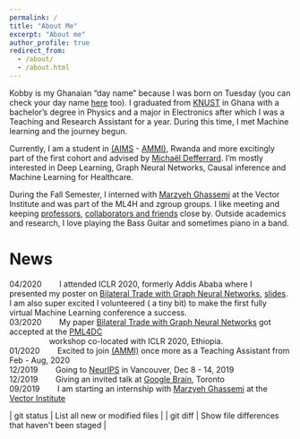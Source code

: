 ```yaml
---
permalink: /
title: "About Me"
excerpt: "About me"
author_profile: true
redirect_from: 
  - /about/
  - /about.html
---
```


Kobby is my Ghanaian “day name” because I was born on Tuesday (you can check your day name [here](https://en.wikipedia.org/wiki/Ghanaian_name) too). 
I graduated from [KNUST](https://www.knust.edu.gh) in Ghana with a bachelor’s degree in Physics and a major in Electronics after which I was a Teaching and Research Assistant for a year. During this time, I met Machine learning and the journey begun.

Currently, I am a student in [(AIMS](https://www.nexteinstein.org/) - [AMMI)](https://aimsammi.org/), Rwanda and more excitingly part of the first cohort and advised by [Michaël Defferrard](https://deff.ch/). 
I’m mostly interested in Deep Learning, Graph Neural Networks, Causal inference and Machine Learning for Healthcare.

During the Fall Semester, I interned with [Marzyeh Ghassemi](http://www.marzyehghassemi.com/) at the Vector Institute and was part of the ML4H and zgroup groups.
I like meeting and keeping [professors](https://www.flickr.com/photos/186506832@N03/albums/72157712707975707), [collaborators and friends](https://www.flickr.com/photos/186506832@N03/albums/72157712708189451) close by. 
Outside academics and research, I love playing the Bass Guitar and sometimes piano in a band. 

# News 
04/2020  &nbsp;&nbsp; &nbsp; &nbsp; I attended ICLR 2020, formerly Addis Ababa where I presented my poster on [Bilateral Trade with Graph Neural Networks](http://panford.github.io/files/iclr_sub_bgraph_paper.pdf), [slides](http://panford.github.io/files/BitGraph_presentation_iclr.pdf). I am also super excited I volunteered ( a tiny bit) to make the first fully virtual Machine Learning conference a success.<br>
03/2020  &nbsp;&nbsp; &nbsp; &nbsp; My paper [Bilateral Trade with Graph Neural Networks](http://panford.github.io/files/iclr_sub_bgraph_paper.pdf) got accepted at the [PML4DC](https://pml4dc.github.io/iclr2020/) <br> &nbsp;&nbsp; &nbsp; &nbsp; &nbsp;&nbsp;&nbsp;&nbsp; &nbsp; &nbsp; &nbsp; workshop co-located with ICLR 2020, Ethiopia. <br>
01/2020  &nbsp;&nbsp; &nbsp; &nbsp; Excited to join [(AMMI)](https://aimsammi.org/) once more as a Teaching Assistant from Feb - Aug, 2020 <br>
12/2019  &nbsp;&nbsp; &nbsp; &nbsp; Going to [NeurIPS](https://nips.cc/) in Vancouver, Dec 8 - 14, 2019 <br>
12/2019  &nbsp;&nbsp; &nbsp; &nbsp; Giving an invited talk at [Google Brain](https://ai.google/), Toronto  <br>
09/2019  &nbsp;&nbsp; &nbsp; &nbsp; I am starting an internship with [Marzyeh Ghassemi](http://www.marzyehghassemi.com/) at the [Vector Institute](https://vectorinstitute.ai/)<br>

| git status | List all new or modified files |
| git diff | Show file differences that haven't been staged |


